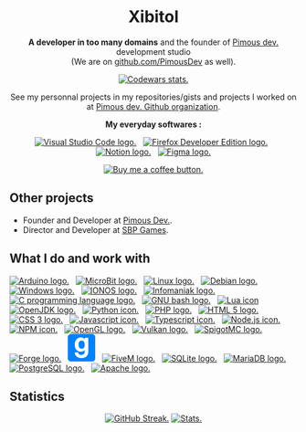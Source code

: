 <div align="center">

# Xibitol
**A developer in too many domains** and the founder of [Pimous dev.](https://www.pimous.dev) development studio<br>(We are on [github.com/PimousDev](https://www.github.com/PimousDev) as well).

<a href="https://www.codewars.com/users/Xibitol"><img src="https://www.codewars.com/users/Xibitol/badges/micro" alt="Codewars stats." height="25px"></a>

See my personnal projects in my repositories/gists and projects I worked on at [Pimous dev. Github organization](https://www.github.com/PimousDev).

**My everyday softwares :**

<a href="https://code.visualstudio.com"><img src="https://upload.wikimedia.org/wikipedia/commons/9/9a/Visual_Studio_Code_1.35_icon.svg" height="48" width="48" alt="Visual Studio Code logo."/></a>&nbsp;&nbsp;
<a href="https://www.mozilla.org/fr/firefox/developer/"><img src="https://www.mozilla.org/media/protocol/img/logos/firefox/browser/developer/logo.41d42822c8fb.svg" height="48" width="48" alt="Firefox Developer Edition logo."/></a>&nbsp;&nbsp;
<a href="https://notion.so"><img src="https://cdn.simpleicons.org/notion" height="48" width="48" alt="Notion logo."/></a>&nbsp;&nbsp;
<a href="https://www.figma.com"><img src="https://cdn.simpleicons.org/figma" height="48" width="48" alt="Figma logo."/></a>

<a href="https://www.buymeacoffee.com/Xibitol"><img src="https://img.buymeacoffee.com/button-api?text=Buy+me+a+byte&slug=Xibitol&button_colour=ff9800&font_colour=000000&font_family=Lato&outline_colour=000000&coffee_colour=FFDD00" height="40px" alt="Buy me a coffee button."/></a>
</div>

## Other projects
- Founder and Developer at [Pimous Dev.](https://www.pimous.dev).
- Director and Developer at [SBP Games](https://www.sbpgames.fr).


## What I do and work with
<a href="https://www.arduino.cc"><img src="https://cdn.simpleicons.org/arduino" height="48" width="48" alt="Arduino logo."/></a>&nbsp;&nbsp;
<a href="https://makecode.microbit.org"><img src="https://cdn.simpleicons.org/microbit" height="48" width="48" alt="MicroBit logo."/></a>&nbsp;&nbsp;
<a href="https://www.linux.org"><img src="https://cdn.simpleicons.org/linux" height="48" width="48" alt="Linux logo."/></a>&nbsp;&nbsp;
<a href="https://www.debian.org"><img src="https://cdn.simpleicons.org/debian" height="48" width="48" alt="Debian logo."/></a>&nbsp;&nbsp;
<a href="https://www.microsoft.com/fr-fr/windows"><img src="https://upload.wikimedia.org/wikipedia/commons/8/87/Windows_logo_-_2021.svg" height="48" width="48" alt="Windows logo."/></a>&nbsp;&nbsp;
<a href="https://www.ionos.com"><img src="https://cdn.simpleicons.org/ionos" height="48" width="48" alt="IONOS logo."/></a>&nbsp;&nbsp;
<a href="https://www.infomaniak.com"><img src="https://cdn.simpleicons.org/infomaniak" height="48" width="48" alt="Infomaniak logo."/></a>&nbsp;&nbsp;
<a href="https://www.open-std.org/jtc1/sc22/wg14/"><img src="https://cdn.simpleicons.org/c" height="48" width="48" alt="C programming language logo."/></a>&nbsp;&nbsp;
<a href="https://www.gnu.org/software/bash"><img src="https://cdn.simpleicons.org/gnubash" height="48" width="48" alt="GNU bash logo."/></a>&nbsp;&nbsp;
<a href="https://www.lua.org"><img src="https://cdn.simpleicons.org/lua" height="48" width="48" alt="Lua icon"/></a>&nbsp;&nbsp;
<a href="https://openjdk.org"><img src="https://cdn.simpleicons.org/openjdk" height="48" width="48" alt="OpenJDK logo."/></a>&nbsp;&nbsp;
<a href="https://www.python.org"><img src="https://cdn.simpleicons.org/python" height="48" width="48" alt="Python icon."/></a>&nbsp;&nbsp;
<a href="https://www.php.net"><img src="https://cdn.simpleicons.org/php" height="48" width="48" alt="PHP logo."/></a>&nbsp;&nbsp;
<a href="https://developer.mozilla.org/fr/docs/Web/HTML"><img src="https://cdn.simpleicons.org/html5" height="48" width="48" alt="HTML 5 logo."/></a>&nbsp;&nbsp;
<a href="https://developer.mozilla.org/fr/docs/Web/CSS"><img src="https://cdn.simpleicons.org/css3" height="48" width="48" alt="CSS 3 logo."/></a>&nbsp;&nbsp;
<a href="https://developer.mozilla.org/fr/docs/Web/JavaScript"><img src="https://cdn.simpleicons.org/javascript" height="48" width="48" alt="Javascript icon."/></a>&nbsp;&nbsp;
<a href="https://www.typescriptlang.org"><img src="https://cdn.simpleicons.org/typescript" height="48" width="48" alt="Typescript icon."/></a>&nbsp;&nbsp;
<a href="https://www.npmjs.com"><img src="https://cdn.simpleicons.org/node.js" height="48" width="48" alt="Node.js icon."/></a>&nbsp;&nbsp;
<a href="https://nodejs.org"><img src="https://cdn.simpleicons.org/npm" height="48" width="48" alt="NPM icon."/></a>&nbsp;&nbsp;
<a href="https://www.opengl.org"><img src="https://cdn.simpleicons.org/opengl" height="48" width="48" alt="OpenGL logo."/></a>&nbsp;&nbsp;
<a href="https://www.vulkan.org"><img src="https://cdn.simpleicons.org/vulkan" height="48" width="48" alt="Vulkan logo."/></a>&nbsp;&nbsp;
<a href="https://www.spigotmc.org/cur"><img src="https://cdn.simpleicons.org/spigotmc" height="48" width="48" alt="SpigotMC logo."/></a>&nbsp;&nbsp;
<a href="https://minecraftforge.net"><img src="https://avatars.githubusercontent.com/u/1390178?s=200&v=4" height="48" width="48" alt="Forge logo."/></a>&nbsp;&nbsp;
<a href="https://gmod.facepunch.com"><img src="https://raw.githubusercontent.com/PrikolMen/gmod_icons/main/logo.svg" height="48" width="48" alt="Garry's Mod logo."/></a>&nbsp;&nbsp;
<a href="https://fivem.net"><img src="https://cdn.simpleicons.org/fivem" height="48" width="48" alt="FiveM logo."/></a>&nbsp;&nbsp;
<a href="https://www.sqlite.org"><img src="https://cdn.simpleicons.org/sqlite" height="48" width="48" alt="SQLite logo."/></a>&nbsp;&nbsp;
<a href="https://mariadb.org"><img src="https://cdn.simpleicons.org/mariadb" height="48" width="48" alt="MariaDB logo."/></a>&nbsp;&nbsp;
<a href="https://www.postgresql.org/"><img src="https://cdn.simpleicons.org/postgresql" height="48" width="48" alt="PostgreSQL logo."/></a>&nbsp;&nbsp;
<a href="https://apache.org"><img src="https://cdn.simpleicons.org/apache" height="48" width="48" alt="Apache logo."/></a>&nbsp;&nbsp;

## Statistics
<div align="center">
	<a href="https://git.io/streak-stats"><img src="https://streak-stats.demolab.com?user=Xibitol&mode=weekly&hide_current_streak=true&hide_longest_streak=true&card_width=192&theme=gruvbox-duo&background=ffffff&border=e4e2e2" alt="GitHub Streak."/></a>
	<a href="https://github.com/anuraghazra/github-readme-stats"><img src="https://github-readme-stats.vercel.app/api?username=Xibitol&hide=prs&show=prs_merged&show_icons=true&card_width=448&theme=gruvbox&bg_color=ffffff" alt="Stats."/></a>
</div>
